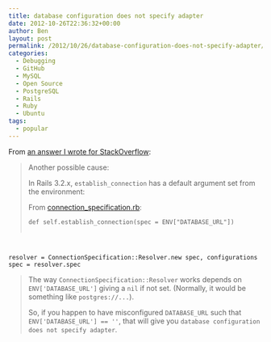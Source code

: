 ```yaml
---
title: database configuration does not specify adapter
date: 2012-10-26T22:36:32+00:00
author: Ben
layout: post
permalink: /2012/10/26/database-configuration-does-not-specify-adapter/
categories:
  - Debugging
  - GitHub
  - MySQL
  - Open Source
  - PostgreSQL
  - Rails
  - Ruby
  - Ubuntu
tags:
  - popular
---
```

From [an answer I wrote for StackOverflow](http://stackoverflow.com/questions/413659/database-configuration-does-not-specify-adapter/13095318#13095318):

> <div class="post-text">
>   <p>
>     Another possible cause:
>   </p>
>   
>   <p>
>     In Rails 3.2.x, <code>establish_connection</code> has a default argument set from the environment:
>   </p>
>   
>   <p>
>     From <a href="https://github.com/rails/rails/blob/v3.2.8/activerecord/lib/active_record/connection_adapters/abstract/connection_specification.rb#L127" rel="nofollow">connection_specification.rb</a>:
>   </p>
>   
>   <pre><code class="ruby">def self.establish_connection(spec = ENV["DATABASE_URL"])
  resolver = ConnectionSpecification::Resolver.new spec, configurations
  spec = resolver.spec</code></pre>
>   
>   <p>
>     The way <code>ConnectionSpecification::Resolver</code> works depends on <code>ENV['DATABASE_URL']</code> giving a <code>nil</code> if not set. (Normally, it would be something like <code>postgres://...</code>).
>   </p>
>   
>   <p>
>     So, if you happen to have misconfigured <code>DATABASE_URL</code> such that <code>ENV['DATABASE_URL'] == ''</code>, that will give you <code>database configuration does not specify adapter</code>.
>   </p>
> </div>